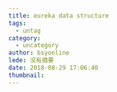 ```yaml
---
title: eureka data structure
tags:
  - untag
category:
  - uncategory
author: bsyonline
lede: 没有摘要
date: 2018-08-29 17:06:40
thumbnail:
---
```


